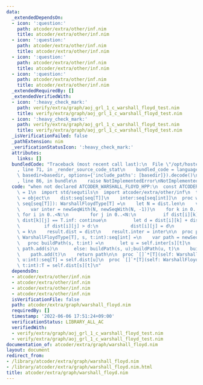 ```yaml
---
data:
  _extendedDependsOn:
  - icon: ':question:'
    path: atcoder/extra/other/inf.nim
    title: atcoder/extra/other/inf.nim
  - icon: ':question:'
    path: atcoder/extra/other/inf.nim
    title: atcoder/extra/other/inf.nim
  - icon: ':question:'
    path: atcoder/extra/other/inf.nim
    title: atcoder/extra/other/inf.nim
  - icon: ':question:'
    path: atcoder/extra/other/inf.nim
    title: atcoder/extra/other/inf.nim
  _extendedRequiredBy: []
  _extendedVerifiedWith:
  - icon: ':heavy_check_mark:'
    path: verify/extra/graph/aoj_grl_1_c_warshall_floyd_test.nim
    title: verify/extra/graph/aoj_grl_1_c_warshall_floyd_test.nim
  - icon: ':heavy_check_mark:'
    path: verify/extra/graph/aoj_grl_1_c_warshall_floyd_test.nim
    title: verify/extra/graph/aoj_grl_1_c_warshall_floyd_test.nim
  _isVerificationFailed: false
  _pathExtension: nim
  _verificationStatusIcon: ':heavy_check_mark:'
  attributes:
    links: []
  bundledCode: "Traceback (most recent call last):\n  File \"/opt/hostedtoolcache/Python/3.10.6/x64/lib/python3.10/site-packages/onlinejudge_verify/documentation/build.py\"\
    , line 71, in _render_source_code_stat\n    bundled_code = language.bundle(stat.path,\
    \ basedir=basedir, options={'include_paths': [basedir]}).decode()\n  File \"/opt/hostedtoolcache/Python/3.10.6/x64/lib/python3.10/site-packages/onlinejudge_verify/languages/nim.py\"\
    , line 86, in bundle\n    raise NotImplementedError\nNotImplementedError\n"
  code: "when not declared ATCODER_WARSHALL_FLOYD_HPP:\n  const ATCODER_WARSHALL_FLOYD_HPP*\
    \ = 1\n  import std/sequtils\n  import atcoder/extra/other/inf\n  type WarshallFloydType*[T]\
    \ = object\n    dist:seq[seq[T]]\n    inter:seq[seq[int]]\n  proc warshallFloyd*[T](dist:\
    \ seq[seq[T]]): WarshallFloydType[T] =\n    let N = dist.len\n    var dist = dist\n\
    \    var inter = newSeqWith(N, newSeqWith(N, -1))\n    for k in 0..<N:\n     \
    \ for i in 0..<N:\n        for j in 0..<N:\n          if dist[i][k] == T.inf or\
    \ dist[k][j] == T.inf: continue\n          let d = dist[i][k] + dist[k][j]\n \
    \         if dist[i][j] > d:\n            dist[i][j] = d\n            inter[i][j]\
    \ = k\n    result.dist = dist\n    result.inter = inter\n\n  proc path*[T](self:\
    \ WarshallFloydType[T], s, t:int):seq[int] =\n    var path = newSeq[int]()\n \
    \   proc buildPath(s, t:int) =\n      let u = self.inter[s][t]\n      if u < 0:\
    \ path.add(s)\n      else: buildPath(s, u);buildPath(u, t)\n    buildPath(s, t)\n\
    \    path.add(t)\n    return path\n\n  proc `[]`*[T](self: WarshallFloydType[T],\
    \ u:int):seq[T] = self.dist[u]\n  proc `[]`*[T](self: WarshallFloydType[T], s,\
    \ t:int):T = self.dist[s][t]\n"
  dependsOn:
  - atcoder/extra/other/inf.nim
  - atcoder/extra/other/inf.nim
  - atcoder/extra/other/inf.nim
  - atcoder/extra/other/inf.nim
  isVerificationFile: false
  path: atcoder/extra/graph/warshall_floyd.nim
  requiredBy: []
  timestamp: '2022-06-06 17:51:24+09:00'
  verificationStatus: LIBRARY_ALL_AC
  verifiedWith:
  - verify/extra/graph/aoj_grl_1_c_warshall_floyd_test.nim
  - verify/extra/graph/aoj_grl_1_c_warshall_floyd_test.nim
documentation_of: atcoder/extra/graph/warshall_floyd.nim
layout: document
redirect_from:
- /library/atcoder/extra/graph/warshall_floyd.nim
- /library/atcoder/extra/graph/warshall_floyd.nim.html
title: atcoder/extra/graph/warshall_floyd.nim
---
```

